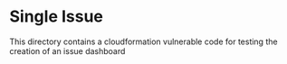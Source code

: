 # Single Issue

This directory contains a cloudformation vulnerable code for testing the creation of an issue dashboard
